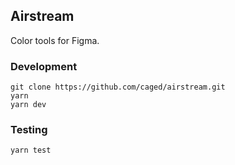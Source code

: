 ## Airstream

Color tools for Figma.

### Development

```
git clone https://github.com/caged/airstream.git
yarn
yarn dev
```

### Testing

```
yarn test
```
